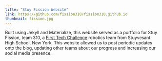 ```yaml
---
title: "Stuy Fission Website"
link: https://github.com/fission310/fission310.github.io
thumbnail: fission.jpg
---
```


Built using Jekyll and Materialize, this website served as a portfolio for Stuy Fission, team 310, a [First Tech Challenge](https://www.firstinspires.org/robotics/ftc) robotics team from Stuyvesant High School, New York. This website allowed us to post periodic updates onto the blog, updating other teams about our progress and increasing our social media presence.
